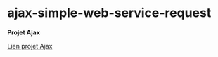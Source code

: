 # ajax-simple-web-service-request

 **Projet Ajax**

[Lien projet Ajax](https://lynnfoy.github.io/Ajax-simple-web-service-request/)
